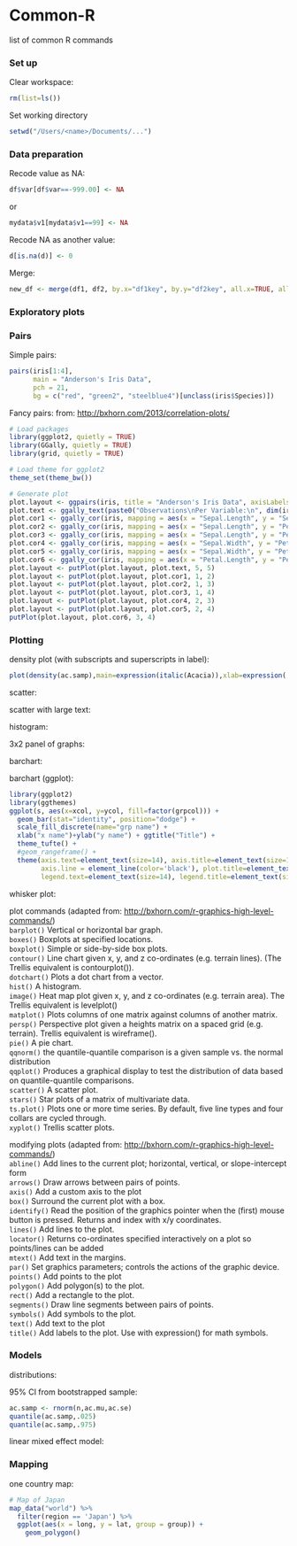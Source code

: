 # Common-R
list of common R commands

### Set up
Clear workspace:
```R
rm(list=ls())
```

Set working directory
```R
setwd("/Users/<name>/Documents/...")
```

### Data preparation
Recode value as NA:
```R
df$var[df$var==-999.00] <- NA
```
or
```R
mydata$v1[mydata$v1==99] <- NA
```
Recode NA as another value:
```R
d[is.na(d)] <- 0
```
Merge:
```R
new_df <- merge(df1, df2, by.x="df1key", by.y="df2key", all.x=TRUE, all.y=FALSE)
```

### Exploratory plots
### Pairs
Simple pairs:
```R
pairs(iris[1:4],
      main = "Anderson's Iris Data",
      pch = 21,
      bg = c("red", "green2", "steelblue4")[unclass(iris$Species)])
 ```
 Fancy pairs:
 from: http://bxhorn.com/2013/correlation-plots/
 ```R
 # Load packages
library(ggplot2, quietly = TRUE)
library(GGally, quietly = TRUE)
library(grid, quietly = TRUE)
 
# Load theme for ggplot2
theme_set(theme_bw())
 
# Generate plot
plot.layout <- ggpairs(iris, title = "Anderson's Iris Data", axisLabels="show", color = "Species")
plot.text <- ggally_text(paste0("Observations\nPer Variable:\n", dim(iris)[1]), aes(color="black"))
plot.cor1 <- ggally_cor(iris, mapping = aes(x = "Sepal.Length", y = "Sepal.Width", color = "black"), corSize = 4.5)
plot.cor2 <- ggally_cor(iris, mapping = aes(x = "Sepal.Length", y = "Petal.Length", color = "black"), corSize = 4.5)
plot.cor3 <- ggally_cor(iris, mapping = aes(x = "Sepal.Length", y = "Petal.Width", color = "black"), corSize = 4.5)
plot.cor4 <- ggally_cor(iris, mapping = aes(x = "Sepal.Width", y = "Petal.Length", color = "black"), corSize = 4.5)
plot.cor5 <- ggally_cor(iris, mapping = aes(x = "Sepal.Width", y = "Petal.Width", color = "black"), corSize = 4.5)
plot.cor6 <- ggally_cor(iris, mapping = aes(x = "Petal.Length", y = "Petal.Width", color = "black"), corSize = 4.5)
plot.layout <- putPlot(plot.layout, plot.text, 5, 5)
plot.layout <- putPlot(plot.layout, plot.cor1, 1, 2)
plot.layout <- putPlot(plot.layout, plot.cor2, 1, 3)
plot.layout <- putPlot(plot.layout, plot.cor3, 1, 4)
plot.layout <- putPlot(plot.layout, plot.cor4, 2, 3)
plot.layout <- putPlot(plot.layout, plot.cor5, 2, 4)
putPlot(plot.layout, plot.cor6, 3, 4)
 ```

### Plotting
density plot (with subscripts and superscripts in label):
```R
plot(density(ac.samp),main=expression(italic(Acacia)),xlab=expression('fixation rate (kg N ha'^-1*' yr'^-1*') per stand basal area'))
```

scatter:

scatter with large text:

histogram:

3x2 panel of graphs:

barchart:

barchart (ggplot):
```R
library(ggplot2)
library(ggthemes)
ggplot(s, aes(x=xcol, y=ycol, fill=factor(grpcol))) +
  geom_bar(stat="identity", position="dodge") +
  scale_fill_discrete(name="grp name") +
  xlab("x name")+ylab("y name") + ggtitle("Title") +
  theme_tufte() +
  #geom_rangeframe() +
  theme(axis.text=element_text(size=14), axis.title=element_text(size=14,face="bold"), 
        axis.line = element_line(color='black'), plot.title=element_text(size=20,face="bold",hjust=0.5),
        legend.text=element_text(size=14), legend.title=element_text(size=14, face="bold"))
```

whisker plot:

plot commands (adapted from: http://bxhorn.com/r-graphics-high-level-commands/)  
```barplot()```	Vertical or horizontal bar graph.  
```boxes()```	Boxplots at specified locations.  
```boxplot()```	Simple or side-by-side box plots.  
```contour()```	Line chart given x, y, and z co-ordinates (e.g. terrain lines). (The Trellis equivalent is contourplot()).  
```dotchart()```	Plots a dot chart from a vector.  
```hist()```	A histogram.  
```image()```	Heat map plot given x, y, and z co-ordinates (e.g. terrain area). The Trellis equivalent is levelplot()  
```matplot()```	Plots columns of one matrix against columns of another matrix.  
```persp()```	Perspective plot given a heights matrix on a spaced grid (e.g. terrain). Trellis equivalent is wireframe().  
```pie()```	A pie chart.  
```qqnorm()```	the quantile-quantile comparison is a given sample vs. the normal distribution  
```qqplot()```	Produces a graphical display to test the distribution of data based on quantile-quantile comparisons.  
```scatter()```	A scatter plot.  
```stars()```	Star plots of a matrix of multivariate data.  
```ts.plot()```	Plots one or more time series. By default, five line types and four collars are cycled through.  
```xyplot()```	Trellis scatter plots.  

modifying plots (adapted from: http://bxhorn.com/r-graphics-high-level-commands/)  
```abline()```	Add lines to the current plot; horizontal, vertical, or slope-intercept form  
```arrows()```	Draw arrows between pairs of points.  
```axis()```	Add a custom axis to the plot  
```box()```	Surround the current plot with a box.  
```identify()```	Read the position of the graphics pointer when the (first) mouse button is pressed. Returns and index with x/y coordinates.  
```lines()```	Add lines to the plot.  
```locator()```	Returns co-ordinates specified interactively on a plot so points/lines can be added  
```mtext()```	Add text in the margins.  
```par()```	Set graphics parameters; controls the actions of the graphic device.  
```points()```	Add points to the plot  
```polygon()```	Add polygon(s) to the plot.  
```rect()```	Add a rectangle to the plot.  
```segments()```	Draw line segments between pairs of points.  
```symbols()```	Add symbols to the plot.  
```text()```	Add text to the plot  
```title()```	Add labels to the plot. Use with expression() for math symbols.  

### Models
distributions:

95% CI from bootstrapped sample:
```R
ac.samp <- rnorm(n,ac.mu,ac.se)
quantile(ac.samp,.025) 
quantile(ac.samp,.975)  
```

linear mixed effect model:

### Mapping
one country map:
```R
# Map of Japan
map_data("world") %>%
  filter(region == 'Japan') %>%
  ggplot(aes(x = long, y = lat, group = group)) +
    geom_polygon()
```

